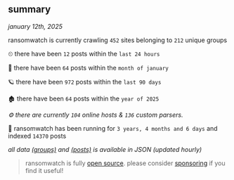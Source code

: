 
## summary
_january 12th, 2025_

ransomwatch is currently crawling `452` sites belonging to `212` unique groups

⏲ there have been `12` posts within the `last 24 hours`

🦈 there have been `64` posts within the `month of january`

🪐 there have been `972` posts within the `last 90 days`

🏚 there have been `64` posts within the `year of 2025`

_⚙️ there are currently `104` online hosts & `136` custom parsers._

🦕 ransomwatch has been running for `3 years, 4 months and 6 days` and indexed `14370` posts

_all data  [(groups)](http://ransomwhat.telemetry.ltd/groups) and [(posts)](http://ransomwhat.telemetry.ltd/posts) is available in JSON (updated hourly)_

> ransomwatch is fully [open source](https://github.com/joshhighet/ransomwatch#ransomwatch--). please consider [sponsoring](https://github.com/sponsors/joshhighet) if you find it useful!
